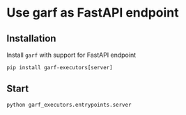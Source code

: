 # Use garf as FastAPI endpoint

## Installation

Install `garf` with support for FastAPI endpoint

```
pip install garf-executors[server]
```

## Start

```bash
python garf_executors.entrypoints.server
```
